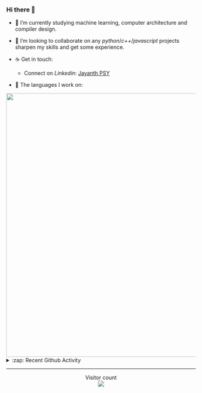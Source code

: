 ### Hi there 👋

- 🌱 I’m currently studying machine learning, computer architecture and compiler design.

- 👯 I’m looking to collaborate on any *python*/*c++*/*javascript* projects sharpen my skills and get some experience.

- ☕ Get in touch:
  +  Connect on *Linkedin*: [Jayanth PSY](https://www.linkedin.com/in/jayanth-p-b3924812a/)

<!--- ⚡ Fun fact: *Python* is older than *C++* and *Java*. -->

- :memo: The languages I work on: 

<img src="https://wakatime.com/share/@j_tesla/bdf4246a-6e44-4441-87e6-ea13fc96a824.png" width="700"/>

<details>
  <summary>:zap: Recent Github Activity</summary>
  
<!--START_SECTION:activity-->
1. 🎉 Merged PR [#66](https://github.com/j-tesla/blog-list-frontend/pull/66) in [j-tesla/blog-list-frontend](https://github.com/j-tesla/blog-list-frontend)
2. 🎉 Merged PR [#52](https://github.com/j-tesla/blog-list/pull/52) in [j-tesla/blog-list](https://github.com/j-tesla/blog-list)
3. 🎉 Merged PR [#65](https://github.com/j-tesla/blog-list-frontend/pull/65) in [j-tesla/blog-list-frontend](https://github.com/j-tesla/blog-list-frontend)
4. 🎉 Merged PR [#51](https://github.com/j-tesla/blog-list/pull/51) in [j-tesla/blog-list](https://github.com/j-tesla/blog-list)
5. 🎉 Merged PR [#50](https://github.com/j-tesla/blog-list/pull/50) in [j-tesla/blog-list](https://github.com/j-tesla/blog-list)
<!--END_SECTION:activity-->

</details>

-----

<p align="center"> 
  Visitor count<br>
  <img src="https://profile-counter.glitch.me/j-tesla/count.svg" />
</p>












<!--
**j-tesla/j-tesla** is a ✨ _special_ ✨ repository because its `README.md` (this file) appears on your GitHub profile.

Here are some ideas to get you started:

- 🔭 I’m currently working on ...
- 🌱 I’m currently learning ...
- 👯 I’m looking to collaborate on ...
- 🤔 I’m looking for help with ...
- 💬 Ask me about ...
- 📫 How to reach me: ...
- 😄 Pronouns: ...
- ⚡ Fun fact: ...
-->

